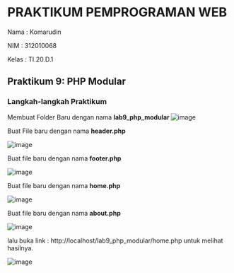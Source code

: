 # PRAKTIKUM PEMPROGRAMAN WEB
Nama  : Komarudin <p>
NIM   : 312010068 <p>
Kelas : TI.20.D.1 <p>
## Praktikum 9: PHP Modular<p>
### Langkah-langkah Praktikum<p>
  Membuat Folder Baru dengan nama <b> lab9_php_modular </b>
  ![image](https://user-images.githubusercontent.com/101499377/170850638-5b2f4cba-fc00-4b35-b9cf-5954d275cd62.png)<p>
  Buat File baru dengan nama <b> header.php </b><p>
  ![image](https://user-images.githubusercontent.com/101499377/170850678-b772b111-9c2f-4726-91ae-4f7273393302.png)<p>
  Buat file baru dengan nama <b> footer.php</b><p>
  ![image](https://user-images.githubusercontent.com/101499377/170850750-25c40576-9f0a-45c1-b809-22f02e7841ba.png)<p>
  Buat file baru dengan nama <b> home.php </b><p>
  ![image](https://user-images.githubusercontent.com/101499377/170850835-ed9f9634-faf4-4454-b770-66d9368efd97.png)<p>
  Buat file baru dengan nama <b> about.php </b><p>
  ![image](https://user-images.githubusercontent.com/101499377/170850877-0c292015-f5a5-44c9-bec8-ae998e417865.png)<p>
  lalu buka link : http://localhost/lab9_php_modular/home.php untuk melihat hasilnya.<p>
    ![image](https://user-images.githubusercontent.com/101499377/170858960-f6bb6f4b-ed82-4549-8151-e0b16a7b9b79.png)<p>

